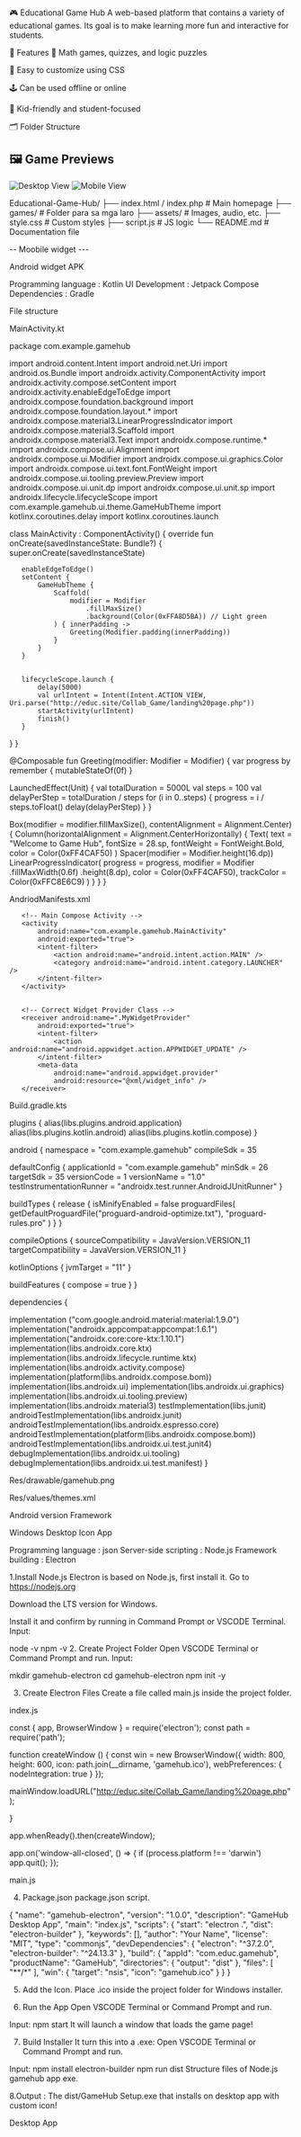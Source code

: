 🎮 Educational Game Hub
A web-based platform that contains a variety of educational games. Its goal is to make learning more fun and interactive for students.

📌 Features
🧠 Math games, quizzes, and logic puzzles

🎨 Easy to customize using CSS

🕹️ Can be used offline or online

👦 Kid-friendly and student-focused

🗂️ Folder Structure

## 🖼️ Game Previews

![Desktop View](desktop.png)
![Mobile View](mobile.png)

Educational-Game-Hub/
├── index.html / index.php # Main homepage
├── games/ # Folder para sa mga laro
├── assets/ # Images, audio, etc.
├── style.css # Custom styles
├── script.js # JS logic
└── README.md # Documentation file

--  Moobile widget ---

 Android widget APK

Programming language : Kotlin
UI Development : Jetpack Compose
Dependencies : Gradle

File structure









MainActivity.kt


package com.example.gamehub




import android.content.Intent
import android.net.Uri
import android.os.Bundle
import androidx.activity.ComponentActivity
import androidx.activity.compose.setContent
import androidx.activity.enableEdgeToEdge
import androidx.compose.foundation.background
import androidx.compose.foundation.layout.*
import androidx.compose.material3.LinearProgressIndicator
import androidx.compose.material3.Scaffold
import androidx.compose.material3.Text
import androidx.compose.runtime.*
import androidx.compose.ui.Alignment
import androidx.compose.ui.Modifier
import androidx.compose.ui.graphics.Color
import androidx.compose.ui.text.font.FontWeight
import androidx.compose.ui.tooling.preview.Preview
import androidx.compose.ui.unit.dp
import androidx.compose.ui.unit.sp
import androidx.lifecycle.lifecycleScope
import com.example.gamehub.ui.theme.GameHubTheme
import kotlinx.coroutines.delay
import kotlinx.coroutines.launch


class MainActivity : ComponentActivity() {
   override fun onCreate(savedInstanceState: Bundle?) {
       super.onCreate(savedInstanceState)


       enableEdgeToEdge()
       setContent {
           GameHubTheme {
               Scaffold(
                   modifier = Modifier
                       .fillMaxSize()
                       .background(Color(0xFFA8D5BA)) // Light green
               ) { innerPadding ->
                   Greeting(Modifier.padding(innerPadding))
               }
           }
       }


       lifecycleScope.launch {
           delay(5000)
           val urlIntent = Intent(Intent.ACTION_VIEW, Uri.parse("http://educ.site/Collab_Game/landing%20page.php"))
           startActivity(urlIntent)
           finish()
       }
   }
}


@Composable
fun Greeting(modifier: Modifier = Modifier) {
   var progress by remember { mutableStateOf(0f) }


   LaunchedEffect(Unit) {
       val totalDuration = 5000L
       val steps = 100
       val delayPerStep = totalDuration / steps
       for (i in 0..steps) {
           progress = i / steps.toFloat()
           delay(delayPerStep)
       }
   }


   Box(modifier = modifier.fillMaxSize(), contentAlignment = Alignment.Center) {
       Column(horizontalAlignment = Alignment.CenterHorizontally) {
           Text(
               text = "Welcome to Game Hub",
               fontSize = 28.sp,
               fontWeight = FontWeight.Bold,
               color = Color(0xFF4CAF50)
           )
           Spacer(modifier = Modifier.height(16.dp))
           LinearProgressIndicator(
               progress = progress,
               modifier = Modifier
                   .fillMaxWidth(0.6f)
                   .height(8.dp),
               color = Color(0xFF4CAF50),
               trackColor = Color(0xFFC8E6C9)
           )
       }
   }
}





AndriodManifests.xml

<manifest xmlns:android="http://schemas.android.com/apk/res/android"
   package="com.example.gamehub">


   <application
       android:allowBackup="true"
       android:icon="@mipmap/ic_launcher"
       android:label="@string/app_name"
       android:roundIcon="@mipmap/ic_launcher_round"
       android:supportsRtl="true"
       android:theme="@style/Theme.gameHub">


       <!-- Main Compose Activity -->
       <activity
           android:name="com.example.gamehub.MainActivity"
           android:exported="true">
           <intent-filter>
               <action android:name="android.intent.action.MAIN" />
               <category android:name="android.intent.category.LAUNCHER" />
           </intent-filter>
       </activity>


       <!-- Correct Widget Provider Class -->
       <receiver android:name=".MyWidgetProvider"
           android:exported="true">
           <intent-filter>
               <action android:name="android.appwidget.action.APPWIDGET_UPDATE" />
           </intent-filter>
           <meta-data
               android:name="android.appwidget.provider"
               android:resource="@xml/widget_info" />
       </receiver>


   </application>


</manifest>









Build.gradle.kts



plugins {
   alias(libs.plugins.android.application)
   alias(libs.plugins.kotlin.android)
   alias(libs.plugins.kotlin.compose)
}


android {
   namespace = "com.example.gamehub"
   compileSdk = 35


   defaultConfig {
       applicationId = "com.example.gamehub"
       minSdk = 26
       targetSdk = 35
       versionCode = 1
       versionName = "1.0"
       testInstrumentationRunner = "androidx.test.runner.AndroidJUnitRunner"
   }


   buildTypes {
       release {
           isMinifyEnabled = false
           proguardFiles(
               getDefaultProguardFile("proguard-android-optimize.txt"),
               "proguard-rules.pro"
           )
       }
   }


   compileOptions {
       sourceCompatibility = JavaVersion.VERSION_11
       targetCompatibility = JavaVersion.VERSION_11
   }


   kotlinOptions {
       jvmTarget = "11"
   }


   buildFeatures {
       compose = true
   }
}




dependencies {


   implementation ("com.google.android.material:material:1.9.0")
   implementation("androidx.appcompat:appcompat:1.6.1")
   implementation("androidx.core:core-ktx:1.10.1")
   implementation(libs.androidx.core.ktx)
   implementation(libs.androidx.lifecycle.runtime.ktx)
   implementation(libs.androidx.activity.compose)
   implementation(platform(libs.androidx.compose.bom))
   implementation(libs.androidx.ui)
   implementation(libs.androidx.ui.graphics)
   implementation(libs.androidx.ui.tooling.preview)
   implementation(libs.androidx.material3)
   testImplementation(libs.junit)
   androidTestImplementation(libs.androidx.junit)
   androidTestImplementation(libs.androidx.espresso.core)
   androidTestImplementation(platform(libs.androidx.compose.bom))
   androidTestImplementation(libs.androidx.ui.test.junit4)
   debugImplementation(libs.androidx.ui.tooling)
   debugImplementation(libs.androidx.ui.test.manifest)
}
























Res/drawable/gamehub.png










Res/values/themes.xml

<?xml version="1.0" encoding="utf-8"?>
<resources>
   <style name="Theme.gameHub" parent="Theme.Material3.DayNight.NoActionBar">
       <!-- Customize colors and styles here -->
       <item name="colorPrimary">@color/purple_500</item>
       <item name="colorPrimaryVariant">@color/purple_700</item>
       <item name="colorOnPrimary">@color/white</item>
   </style>








</resources>


Android version  Framework



Windows Desktop Icon App

Programming language : json
Server-side scripting : Node.js 
Framework building : Electron

1.Install Node.js
Electron is based on Node.js,  first   install it.
Go to https://nodejs.org


Download the LTS version for Windows.


Install it and confirm by running in Command Prompt or VSCODE Terminal.
Input:

node -v
npm -v
2. Create Project Folder
Open VSCODE Terminal  or Command Prompt and run.
Input:

mkdir gamehub-electron
cd gamehub-electron 
npm init -y

3. Create Electron Files
Create a file called main.js inside the project folder.

index.js

const { app, BrowserWindow } = require('electron');
const path = require('path');


function createWindow () {
  const win = new BrowserWindow({
    width: 800,
    height: 600,
    icon: path.join(__dirname, 'gamehub.ico'),
    webPreferences: {
      nodeIntegration: true
    }
  });


  mainWindow.loadURL("http://educ.site/Collab_Game/landing%20page.php");


}


app.whenReady().then(createWindow);


app.on('window-all-closed', () => {
  if (process.platform !== 'darwin') app.quit();
});










main.js


4. Package.json
package.json script.

{
  "name": "gamehub-electron",
  "version": "1.0.0",
  "description": "GameHub Desktop App",
  "main": "index.js",
  "scripts": {
    "start": "electron .",
    "dist": "electron-builder"
  },
  "keywords": [],
  "author": "Your Name",
  "license": "MIT",
  "type": "commonjs",
  "devDependencies": {
    "electron": "^37.2.0",
    "electron-builder": "^24.13.3"
  },
  "build": {
    "appId": "com.educ.gamehub",
    "productName": "GameHub",
    "directories": {
      "output": "dist"
    },
    "files": [
      "**/*"
    ],
    "win": {
      "target": "nsis",
      "icon": "gamehub.ico"
    }
  }
}


5. Add the Icon.
Place .ico inside the project folder  for Windows installer.



6. Run the App
Open VSCODE Terminal  or Command Prompt and run.

Input:
npm start
It will launch a window that loads the game page!

7. Build Installer
It turn this into a .exe:
Open VSCODE Terminal  or Command Prompt and run.

Input:
npm install electron-builder 
npm run dist
Structure files of Node.js gamehub app exe.



8.Output :
The  dist/GameHub Setup.exe that installs on desktop app with custom icon!




Desktop App

